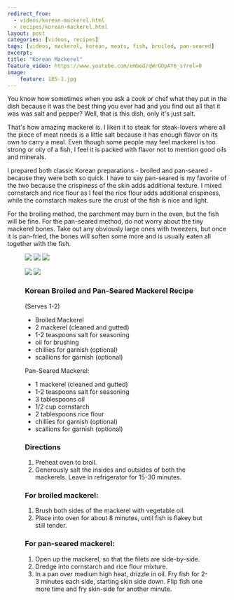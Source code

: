 ```yaml
---
redirect_from: 
  - videos/korean-mackerel.html
  - recipes/korean-mackerel.html
layout: post
categories: [videos, recipes]
tags: [videos, mackerel, korean, meats, fish, broiled, pan-seared]
excerpt: 
title: "Korean Mackerel"
feature_video: https://www.youtube.com/embed/qWrGOpAY6_s?rel=0
image:
    feature: 185-1.jpg
---
```


You know how sometimes when you ask a cook or chef what they put in the dish because it was the best thing you ever had and you find out all that it was was salt and pepper?  Well, that is this dish, only it's just salt.


That's how amazing mackerel is.  I liken it to steak for steak-lovers where all the piece of meat needs is a little salt because it has enough flavor on its own to carry a meal.  Even though some people may feel mackerel is too strong or oily of a fish, I feel it is packed with flavor not to mention good oils and minerals.


I prepared both classic Korean preparations - broiled and pan-seared - because they were both so quick.  I have to say pan-seared is my favorite of the two because the crispiness of the skin adds additional texture.  I mixed cornstarch and rice flour as I feel the rice flour adds additional crispiness, while the cornstarch makes sure the crust of the fish is nice and light.


For the broiling method, the parchment may burn in the oven, but the fish will be fine.  For the pan-seared method, do not worry about the tiny mackerel bones.  Take out any obviously large ones with tweezers, but once it is pan-fried, the bones will soften some more and is usually eaten all together with the fish.


<figure class="third">
    <img src="/images/185-2.jpg">
    <img src="/images/185-3.jpg">
    <img src="/images/185-4.jpg">
</figure>

<figure class="half">
    <img src="/images/185-5.jpg">
    <img src="/images/185-6.jpg">
</figure>


<figure class="ingredients" markdown="1">

### Korean Broiled and Pan-Seared Mackerel Recipe
(Serves 1-2)

- Broiled Mackerel
- 2 mackerel (cleaned and gutted)
- 1-2 teaspoons salt for seasoning
- oil for brushing 
- chillies for garnish (optional)
- scallions for garnish (optional)

Pan-Seared Mackerel:

- 1 mackerel (cleaned and gutted)
- 1-2 teaspoons salt for seasoning
- 3 tablespoons oil  
- 1/2 cup cornstarch
- 2 tablespoons rice flour
- chillies for garnish (optional)
- scallions for garnish (optional)



</figure>
<figure class="directions" markdown="1">

### Directions

1. Preheat oven to broil.  
2. Generously salt the insides and outsides of both the mackerels.  Leave in refrigerator for 15-30 minutes.

### For broiled mackerel:

1. Brush both sides of the mackerel with vegetable oil.
2. Place into oven for about 8 minutes, until fish is flakey but still tender.

### For pan-seared mackerel: 

1. Open up the mackerel, so that the filets are side-by-side.
2. Dredge into cornstarch and rice flour mixture.
2. In a pan over medium high heat, drizzle in oil.  Fry fish for 2-3 minutes each side, starting skin side down. Flip fish one more time and fry skin-side for another minute.


</figure>
